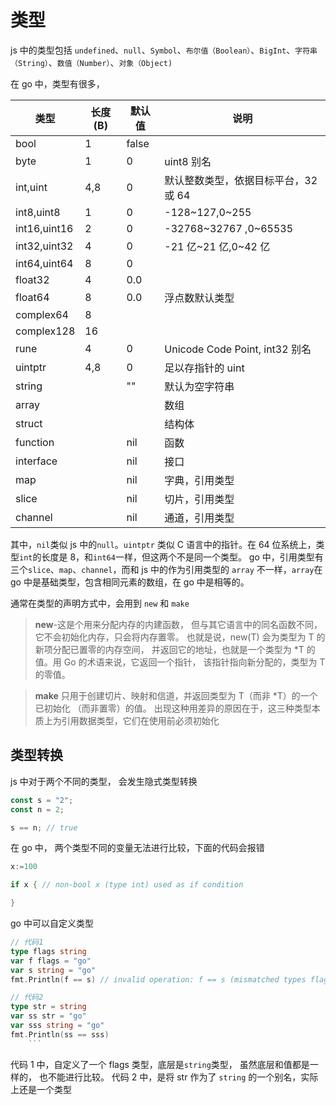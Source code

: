 # 类型

js 中的类型包括 `undefined`、`null`、`Symbol`、`布尔值（Boolean）`、`BigInt`、`字符串（String）`、`数值（Number）`、`对象（Object)`

在 go 中，类型有很多，

| 类型         | 长度 (B) | 默认值 | 说明                                 |
| ------------ | -------- | ------ | ------------------------------------ |
| bool         | 1        | false  |                                      |
| byte         | 1        | 0      | uint8 别名                           |
| int,uint     | 4,8      | 0      | 默认整数类型，依据目标平台，32 或 64 |
| int8,uint8   | 1        | 0      | -128~127,0~255                       |
| int16,uint16 | 2        | 0      | -32768~32767 ,0~65535                |
| int32,uint32 | 4        | 0      | -21 亿~21 亿,0~42 亿                 |
| int64,uint64 | 8        | 0      |                                      |
| float32      | 4        | 0.0    |                                      |
| float64      | 8        | 0.0    | 浮点数默认类型                       |
| complex64    | 8        |        |                                      |
| complex128   | 16       |        |                                      |
| rune         | 4        | 0      | Unicode Code Point, int32 别名       |
| uintptr      | 4,8      | 0      | 足以存指针的 uint                    |
| string       |          | ""     | 默认为空字符串                       |
| array        |          |        | 数组                                 |
| struct       |          |        | 结构体                               |
| function     |          | nil    | 函数                                 |
| interface    |          | nil    | 接口                                 |
| map          |          | nil    | 字典，引用类型                       |
| slice        |          | nil    | 切片，引用类型                       |
| channel      |          | nil    | 通道，引用类型                       |

其中，`nil`类似 js 中的`null`。`uintptr` 类似 C 语言中的指针。在 64 位系统上，类型`int`的长度是 8，和`int64`一样，但这两个不是同一个类型。
go 中，引用类型有三个`slice`、`map`、`channel`，而和 js 中的作为引用类型的 `array` 不一样，`array`在 go 中是基础类型，包含相同元素的数组，在 go 中是相等的。

通常在类型的声明方式中，会用到 `new` 和 `make`

> **new**-这是个用来分配内存的内建函数， 但与其它语言中的同名函数不同，它不会初始化内存，只会将内存置零。 也就是说，new(T) 会为类型为 T 的新项分配已置零的内存空间， 并返回它的地址，也就是一个类型为 \*T 的值。用 Go 的术语来说，它返回一个指针， 该指针指向新分配的，类型为 T 的零值。

> **make** 只用于创建切片、映射和信道，并返回类型为 T（而非 \*T）的一个已初始化 （而非置零）的值。 出现这种用差异的原因在于，这三种类型本质上为引用数据类型，它们在使用前必须初始化

## 类型转换

js 中对于两个不同的类型， 会发生隐式类型转换

```js
const s = "2";
const n = 2;

s == n; // true
```

在 go 中， 两个类型不同的变量无法进行比较，下面的代码会报错

```go
x:=100

if x { // non-bool x (type int) used as if condition

}
```

go 中可以自定义类型

````go
// 代码1
type flags string
var f flags = "go"
var s string = "go"
fmt.Println(f == s) // invalid operation: f == s (mismatched types flags and string)

// 代码2
type str = string
var ss str = "go"
var sss string = "go"
fmt.Println(ss == sss)
    ```
````

代码 1 中，自定义了一个 flags 类型，底层是`string`类型， 虽然底层和值都是一样的， 也不能进行比较。
代码 2 中，是将 str 作为了 `string` 的一个别名，实际上还是一个类型
